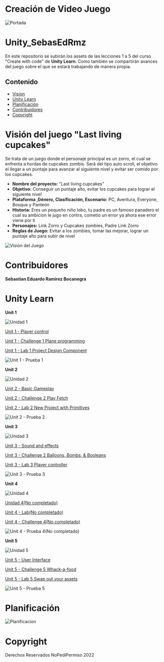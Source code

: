 Creación de Video Juego
=======================

![Portada](https://user-images.githubusercontent.com/8560750/195950148-0c0df38e-5f96-45ae-87c3-6922738c612d.jpg)


# Unity_SebasEdRmz

En este repositorio se subirán los assets de las lecciones 1 a 5 del curso "Create with code" de **Unity Learn**. 
Como también se compartirán avances del juego sobre el que se estará trabajando de manera propia.

Contenido
---------

-   [Vision](#Visión-del-juego-"Last-living-cupcakes")
-   [Unity Learn](#Unity-Learn)
-   [Planificación](#planificación)
-   [Contribuidores](#Contribuidores)
-   [Copyright](#copyright)

# Visión del juego "Last living cupcakes"

Se trata de un juego donde el personaje principal es un zorro, el cual se enfrenta a hordas de cupcakes zombis. 
Será del tipo auto scroll, el objetivo el llegar a un puntaje para avanzar al siguiente nivel y evitar ser comido por los cupcakes.

- **Nombre del proyecto:** "Last living cupcakes"
- **Objetivo:** Conseguir un puntaje alto, evitar los cupcakes para lograr el siguiente nivel 
- **Plataforma ,Género, Clasificación, Escenario:** PC, Aventura, Everyone, Bosque y Panteón
- **Historia:** Eres un pequeño niño lobo, tu padre es un famoso panadero el cual su ambicion le jugo en contra, cometio un error ya ahora ese error viene por ti 
- **Personajes:**  Link Zorro y Cupcakes zombies, Padre Link Zorro
- **Reglas de Juego:** Evitar a los zombies, tomar las mejorar, lograr un puntaje alto para subir de nivel

![Visión del Juego](https://photos.app.goo.gl/zvv8kmVxY7YMk1yJA "Prototype")

# Contribuidores

**Sebastian Eduardo Ramirez Bocanegra**

# Unity Learn

**Unit 1**

![Unidad 1](https://connect-prd-cdn.unity.com/20190515/learn/images/4d417a32-aba0-47e5-a57b-c56ea9548013_P1_1080pBanner.png.200x0x1.webp "Unidad 1")

[Unit 1 - Player control](https://github.com/Sebas-B/Unity_SebasEdRmz/tree/main/unity1_unidad1/Leccion1)

[Unit 1 - Challenge 1 Plane programming](https://github.com/Sebas-B/Unity_SebasEdRmz/tree/main/unity1_unidad1/Reto1)

[Unit 1 - Lab 1 Project Design Component](https://github.com/Sebas-B/Unity_SebasEdRmz/blob/main/unity1_unidad1/Lab1ProjectDesignDocument/Project%20Design%20Doc.pdf)

![Unit 1 - Prueba 1](https://lh3.googleusercontent.com/wP53hf5Or6rUeAsw3WNHY-kzCY60N5MhQlHFCif7QZPUFc3MtJe_fg1LKlJYibj1nNfk9a9gxfboGK1Ml8pbPcvJmOaVZleqnS_CSp15TAUf_aOJEqczA-9p0ArSfbHZyu1xa4OlPxDAQXq5W76RkpbYfdh-8s0nIjujK5jRVdbjIR9_AWkwA0tkghbO9JvNVY1eapZK1zHbbsMMoTWGse3_iQfd38-lvB-RphvLHK-EYvnsllJU7AkhEvtyb0nDaCbHSZXJwP-v4qqkueeo14pnyruSe3Q4lmM0w2rhbLxEoxOO0fLDZrfm2iVkDKnAPyrszVKt_ja-WnFgrQRX6pq1bYcWulBHZPv4kGLfLYslji5EC2S7-29Th5YbnxfErZNknLOvunSHKvJOnn9rWUq0xCsRd5b8NxlioeRw2QnmuZfBGkcM_V_c17k_XQYSCPAWKGJ2y7b8yGXAf0AMaOsirFeaGLWX7I-pNF5T4Sa_Ro_41hPmHlSMyTcwZ1YyAAQOAXSTYtMOPcVt022_yfK_EuNG6WEUs28kiOaKQ0imfRPIwhao0tw9zFv1SvoThxiwaBVWUdHCpIb-gEQ5vglk76JVMnmcAUIDCos9CLgU1y7qGepGMOygUGqMARvYCeEHNH4w6Q4MKZIaUwb-qjWXBcwBJXjoa12Uh9ciOVg-vtavCMb7ELi2ugh8VIn4_Y0SBtMuPRSoKGRe8US_x3DACL9vbn0OqXUuUMKs1GWW_VMnMbnaVEQyOXWGga46pAM7HUkQaDORnvJfZ4Ktc0nUCFh_TZ4g9yqbqFsgqKXqMEm1qtXcFfoYfgNm-6dVtZpAqH8ngjXFrwbsSj0jHPgYFnwt0K4M9tINOLEnGgfM8-FOpiX1wqtCdZo_HcO-USM7SHKiB4iAgeflviMY_OPtDEbRCUdioq7onvhTxKBFGGqP-8mhe-FBaREXtdBr5_R9JRVme61RIiwie7Zg=w921-h518-no?authuser=1)

**Unit 2**

![Unidad 2](https://connect-prd-cdn.unity.com/20190516/learn/images/bf8d3473-c257-4b77-baec-74c0e35d554a_p21080pBanner.png.200x0x1.webp "Unidad 2")

[Unit 2 - Basic Gameplay](https://github.com/Sebas-B/Unity_SebasEdRmz/tree/main/unity2_unidad1/Leccion2)

[Unit 2 - Challenge 2 Play Fetch](https://github.com/Sebas-B/Unity_SebasEdRmz/tree/main/unity2_unidad1/Reto2)

[Unit 2 - Lab 2 New Project with Primitives](https://github.com/Sebas-B/Unity_SebasEdRmz/tree/main/unity2_unidad1/Lab2NewProjectwithPrimitives)

![Unit 2 - Prueba 2](https://lh3.googleusercontent.com/jr6orYiyulvjU1tJtH3DZ5Xy6eSRSEDk5pgOAUmFszzTSKOg2BZSEkrLtkXqWDpH3zmxcS3OTuDI0-eNR1RWAn0mzuUFuaWy5wH0zbocdqfAJe6DnxAmTe49wXnGLHTpWvDh5IkPpG3xvTrkaGH-nlA9O3Arn1w8Vj2a2qSNj-gN2wrG9DZPaY44Y6SxYx28HViH7s4GrGYe2QGjRaKPKvtiKe4VNClxqiOZ1cazoskNGW9lcNZxaCXJD9jER6gU-_w62gLfZ3YJOn9np7H3wAUnK1hsYjD54bT0CBZRPZMhel7HRnmnHYWPtm2sr3bMnTHKyHVWqHHWmvQTg7YSWZSJmGV4LHrxvAiX1Dh0m0psLPsSH_q6hMECYsk8QCz-cfFXJDEJGBz00Hs7gVr0h3fuW1ztMT3WicWNy4vaDmBtqRHihh-OqNsbKO-u8bbRIF--1kxM-Q8sRXk20TzJHQ_bUygvaQl2rpgkZUYlvmVorCku86VfkXHcJgAugvgeO0h2ef27dCAU-WzOacyw1F95Wt9KNVHUtb4Bkf6YbGVzVa-imJQk9Tj1d2oEEH3WnebuM9gckJGRs1WIaIwS_tyonCac36dv2MIIaBVgaeVnfunytlxnqeK0ktv4RczO3iZ9fhSfULnqrED693FpOOUwLrrudGJVJj2uPBGxf2zpJx7IOLj58MfLSg6-8xV7JARwax0ySgAXDjEMRlWJmI1kBCj3uRZtIcNbivv4CdG7WrEj_UcBTPkZ6jnGxBiBIL0jLIiYIAibLTRKdJlytNvv4Rw9TM1YGSxfSZT3FyMvIbjTa0wtQOwH5sxEZtZn-CgX9alk5lKjqFPlJi99VSwGjYWddtlbHwoaMZDY4FPv9CgfR1mr3VdBjI3rwSgQjtQBtmwkTLYvudgvzVC8THQtFh7keBMImffuHxiEfZXRmG51Wo0oDcLdwkA46BKC179vGrYOmS5Z2EqeC8_h=w921-h518-no?authuser=1)

**Unit 3**

![Unidad 3](https://connect-prd-cdn.unity.com/20190606/learn/images/998f1459-9767-49af-a033-b1e52a38bc66_P31080pBanner__1_.png.200x0x1.webp "Unidad 3")

[Unit 3 - Sound and effects](https://github.com/Sebas-B/Unity_SebasEdRmz/tree/main/unity3_unidad2/Leccion3)

[Unit 3 - Challenge 2 Balloons, Bombs, & Booleans](https://github.com/Sebas-B/Unity_SebasEdRmz/tree/main/unity3_unidad2/Reto3)

[Unit 3 - Lab 3 Player controller](https://github.com/Sebas-B/Unity_SebasEdRmz/tree/main/unity3_unidad2/Lab3)

![Unit 3 - Prueba 3](https://lh3.googleusercontent.com/X1MJoZGKMuzoP0juoBxzSu6xXmj00PSd1LqjtH-1MLh6l-WTtRdEcx-I8J_6lufUhF3wsHBzjxjuOu5uPOBwGcBX8A7NZilklwrS_E2bd30R6x2mVYX9iPnVRgfOYvEN8F6TxyC8F0EdntiMFakrcZLEVMAzWdWS-lOi18YXNu5oT51Viwl_2sqArdK-iVflrmhQcIhqDrY4Hkk7rN23VE3633f75Z7vdhkVcdkbTyA3pQwpwmfPhaxjpMZd0n7PIdBHhAdpDh7o76-RZpQPJ3PhTGgJr-X94hM_iUf6heTEQ5oPCKpGFsWOOPvRbeuP6i11nIhLkc9Pie_DG7zGpPSSC4x_TuRf3uk5seTXsMbSq6-9NNEtqIHW5MhmgP0qt1sGHN80kP1TCMxLVf4qk28jQf3nls4fd2dm4lIuV68CSmlsC52mErgTQBNnq_5kbn0Z-esYtWVcK02I3cZNrR4VXnGAr85AaeqQoiqCYacnu38-nsXKbAwZx78haBE0VdsWAleBapTgzSTGIdJwZmoYYZk10ojci_DqRhHx1Sv8-ahsovpUU7_tj-7QfxORH2H8CshjQW8M-1RPVV-tbCh-8HHp8I8H7qST22b5liq0NvXduCf1KJxS_EJ6Jgr1haFU-15mZI1KDPi4lwVBgQtNoJkx4nhREM2vEkKdXBJsBZQVStjunlx0WAN0G1wPCL-VmalvzZivuOSraXa-KypTKr_7aQRS2IY5KcRinLCUMK0RhWFKzrRo0AtPB1PloZYic11J3b9Zu6d1I20JqVtCqZvBffSIL-SQc9kzP6K2d6g1IsRMH93kWnc19dsjmGMOxlu5nm-Ji8WFzyL4qrmNqlzt5qCv1RtiZXdFFBF6DeZ_bR77EPSBPoUJDJzeTAoX9Yjbr3lyL02Br3WiQmFIxfASinLulOW4VofF73VfjmI9ky5J2P8wCU302amlAfCRa55_4TlrSjpf6RLC=w1626-h866-no?authuser=1)


**Unit 4**

![Unidad 4](https://connect-prd-cdn.unity.com/20190606/learn/images/3c9ad8f0-9f2c-4265-806e-1baaed1fa8a3_p41080pBanner__1_.png.200x0x1.webp "Unidad 4")

[Unidad 4(No completado)]()

[Unit 4 - Lab(No completado)]()

[Unit 4 - Challenge 4(No completado)]()

![Unit 4 - Prueba 4(No completado)]()



**Unit 5**

![Unidad 5](https://connect-prd-cdn.unity.com/20190606/learn/images/08de1b60-efa5-4f1d-8e33-50979f62e589_p51080pBanner__1_.png.200x0x1.webp "Unidad 5")

[Unit 5 - User Interface](https://github.com/Sebas-B/Unity_SebasEdRmz/tree/main/unity5_unidad2/Leccion5)

[Unit 5 - Challenge 5 Whack-a-food](https://github.com/Sebas-B/Unity_SebasEdRmz/tree/main/unity5_unidad2/Reto5)

[Unit 5 - Lab 5 Swap out your assets](https://github.com/Sebas-B/Unity_SebasEdRmz/tree/main/unity5_unidad2/Lab5)

![Unit 5 - Prueba 5](https://lh3.googleusercontent.com/Flsdcs8Ia7QWvlZWuHntJf1kcXvP_1S9N6n66k0O04z-F2uqmwY6kFXBuqGZ7zKzFRSYQDuYXa1hSLak4WiQa6WobMPGX6K6W6HyTzh2GGIGrQ4xoyOxsLiwrdjwr3IubMXBcWo2B_cRgVK5CKopwL8PKkixagL0cqdXixhTzIv73PBzrkY-60TzHhQ89Gosu4omuk2yX9fo1wO292Qh5Q37Ss9HB_PPjmJw-kSJ6ro6FM6yE9XeiYaGBTaVT9jzf2ikkGPg9gr-mcwTjrKgemlXT007J0njTgufuP9QvqY7N6og_RnJ2Iun35edmk4pfbjxTOAWZShBxT78LQSI3llw1v86pbk-dKagizuP6fg4ahFJ5N-KTzJt_YzO-v2ayGMsyN0j0-uFy87xL6FpjIH0d19CP8WcHQylWzya3XItOb1IqK03CR_l1GySDhynCw2vtNFBt9F2TyDhMH2O-Qtpg9xhnlymkBiDKB5ADSvli6dgeIcCyoviVbklrw5gacHzZOdgZxPW0yQD_OkdRJr90vOJHvf9yl9AffKkBeFTPBLjQLXnM1wilOPCvdxsKq3fjOjQxzqOjjogwqWAxwrql9WtYoWojXvQWJSRH3k0TtpxMPLRXWxwimXr2LZqGIEtOYWsvpUHoTcYuzQdQKkqc8yS0AWZBLxC3Sh4vKzD7dIc2YelXZoAmoRXdD_rR5bJqa1KoTXlfeaeFRQ7ybWXFMr0fQO9kobGY4xalXqgAjJ7TVme9MYp17Xe0ARKUxsYoCc1Zh0qW7J5aL8y_RH77AMclu4zV8MSyibeK5cjouyCxhaUv7MI5KuHHWcAb-HM00x6ooxjalX0jNI2_gBalUJB_s_2urZ7vyORn0kSG_-sur9MFTqhRcJwKNTQf9jWollvYDFYq0mQhNreW3u3jLhOEaIzVZJwhZiBodAn5shAGL1oP5ZXJrGGmBCpVlbg3bHT9c1l1IGI9xF7=w1641-h866-no?authuser=1)

# Planificación

![Planificacion](https://lh3.googleusercontent.com/C-kV4HaFtRx3wvEoiw8u6OTpP0j79y0DjxaPytXlkYdbiuyjX8pk4KViTyvS8qnYf7AzKJ-rj1DccDCX1Ty1LAe_3teM3m7zAZi3-WBCLOD4I5zrU2Cl5eLwvvHXrgIQN2aUwd3vCdEJXEgv_zjQNeAIfT-KFgVwcuZDUEEDeHQFtE4JrrwM0uw9laZkNXAhskHJHxHxOZUoNQcvBMyFrUEt8ftmgcIp-_xTrNisR9oYg2_XdcNRUxQbwhCTBA_919k-FW15LhnlmiQK9GK7WO9nouznDTsMcLlIXouLP1eWrEtBNGu_a1GREUyhl3Tw9J60Mx_XfXL9nIRQ1LYNqTIVoqKH2wVZ2WngEepLvboCWY7bBNjNXpGY3SBSzAp1l47ZLIgsNvAkGp0luHZICPuk3tS572kVUCro6xtyt06xKSPBw9VJ13iofkzhowPhc6oCApRFXK5B5BgHT5zMr8rqJ4Xi2JNArvWr0t6AX8a81KOw-RgmUGvGl9iZ8w_JuuQEoGv9PrUXoMvDE4Uc2CQmeqc1kOmur8Txjwe_JrkUhjK9cnV6jTbBpNqHKwKWJbR9hlMrJVxoKj_oKdLupACdwyz5sd11Zdcsv1eGR7JGsLozPcPb-iIU9mfk9JrZIkNpykUC_C2XTegTK9qy6fL0ZZHctK0F4x3BwngY5NCFJmyPX-VoL2tYhiCDinp0nQHD71iezWJKEI0bQXrGnsjdIq2VDgBi1cnG4Oa2X3-NaGPPdhFfJFKR5Fa3uKe-tGXj5Hzmh9IUJ88hibCk9wGU1ye2jahonwqnvaoWEpP74l7MOsD1_eOOcfLM1rK9Em7p_emKDx7WkT431veyYeatoCjfpf-nYmGDKPAPHt-prg5K1X_-b_EO-Q0hBk2gRT11VPGNMQTLRP2nG52NFf4ZYEuY77pOT52jMFczgwK015W6bClpH2WSDYH1dpCF4kyDPPyrAc6fKtA8oNfk=w1251-h391-no?authuser=1)

# Copyright

Derechos Reservados NoPediPermiso 2022

